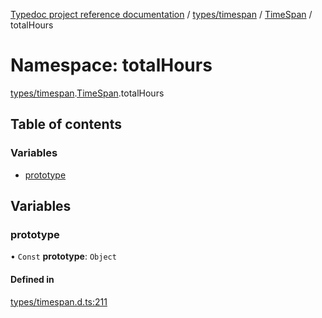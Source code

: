 [Typedoc project reference documentation](../README.md) / [types/timespan](types_timespan.md) / [TimeSpan](types_timespan.timespan.md) / totalHours

# Namespace: totalHours

[types/timespan](types_timespan.md).[TimeSpan](types_timespan.timespan.md).totalHours

## Table of contents

### Variables

- [prototype](types_timespan.timespan.totalhours.md#prototype)

## Variables

### prototype

• `Const` **prototype**: `Object`

#### Defined in

[types/timespan.d.ts:211](https://github.com/DocuWare/REST-Sample-TS/blob/beb3ada/src/types/timespan.d.ts#L211)
